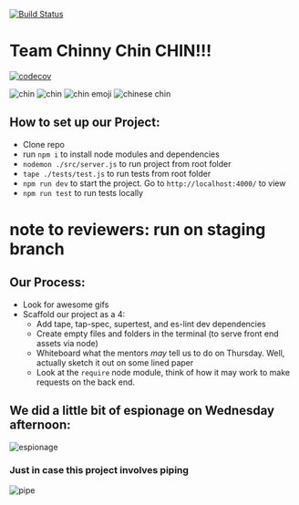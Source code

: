 [![Build Status](https://travis-ci.org/fac-15/chin?branch=staging)](https://travis-ci.org/fac-15/chin)

# Team Chinny Chin CHIN!!!

[![codecov](https://codecov.io/gh/fac-15/chin/branch/master/graph/badge.svg)](https://codecov.io/gh/fac-15/chin)

![chin](https://media.giphy.com/media/xTiTnzR3oXDcFea0NO/giphy.gif)
![chin](https://media.giphy.com/media/a5viI92PAF89q/giphy.gif)
![chin emoji](https://media.giphy.com/media/8lQyyys3SGBoUUxrUp/giphy.gif)
![chinese chin](https://media0.giphy.com/media/KVb5pdqZsNaKs/giphy.gif)

## How to set up our Project:

- Clone repo
- run `npm i` to install node modules and dependencies
- `nodemon ./src/server.js` to run project from root folder
- `tape ./tests/test.js` to run tests from root folder
- `npm run dev` to start the project. Go to `http://localhost:4000/` to view
- `npm run test` to run tests locally

# note to reviewers: run on staging branch

## Our Process:

- Look for awesome gifs
- Scaffold our project as a 4:
  - Add tape, tap-spec, supertest, and es-lint dev dependencies
  - Create empty files and folders in the terminal (to serve front end assets via node)
  - Whiteboard what the mentors _may_ tell us to do on Thursday. Well, actually sketch it out on some lined paper
  - Look at the `require` node module, think of how it may work to make requests on the back end.

## We did a little bit of espionage on Wednesday afternoon:

![espionage](https://media.giphy.com/media/ba5g4ID9g5cT6/giphy.gif)

### Just in case this project involves piping

![pipe](https://media.giphy.com/media/3orif3H5piwSgUOZj2/giphy.gif)
